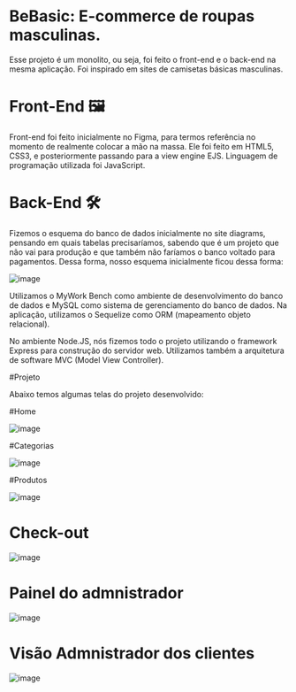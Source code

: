 
# BeBasic: E-commerce de roupas masculinas.



Esse projeto é um monolito, ou seja, foi feito o front-end e o back-end na mesma aplicação. Foi inspirado em sites de camisetas básicas masculinas. 

# Front-End 🖼️
Front-end foi feito inicialmente no Figma, para termos referência no momento de realmente colocar a mão na massa. Ele foi feito em HTML5, CSS3, e posteriormente passando para a view engine EJS. Linguagem de programação utilizada foi JavaScript. 



# Back-End 🛠️

Fizemos o esquema do banco de dados inicialmente no site diagrams, pensando em quais tabelas precisaríamos, sabendo que é um projeto que não vai para produção e que também não faríamos o banco voltado para pagamentos. Dessa forma, nosso esquema inicialmente ficou dessa forma: 

![image](https://user-images.githubusercontent.com/99093477/190280946-199fd902-b072-4e6d-a17b-3ada045a91b7.png)

Utilizamos o MyWork Bench como ambiente de desenvolvimento do banco de dados e MySQL como sistema de gerenciamento do banco de dados. 
Na aplicação, utilizamos o Sequelize como ORM (mapeamento objeto relacional). 

No ambiente Node.JS, nós fizemos todo o projeto utilizando o framework Express para construção do servidor web. Utilizamos também a arquitetura de software MVC (Model View Controller). 


#Projeto

Abaixo temos algumas telas do projeto desenvolvido: 

#Home 

![image](https://user-images.githubusercontent.com/99093477/190282201-18839025-06e6-4610-b986-0886d0cc3e9b.png)

#Categorias

![image](https://user-images.githubusercontent.com/99093477/190282237-bf68c8c0-87fb-4f98-8ddb-dd0dba7cceed.png)

#Produtos

![image](https://user-images.githubusercontent.com/99093477/190282299-c76620cb-9b57-460f-b8c6-8d94002050e5.png)

# Check-out

![image](https://user-images.githubusercontent.com/99093477/190282362-21764cfa-30dd-4618-a59d-ae05007e0593.png)

# Painel do admnistrador

![image](https://user-images.githubusercontent.com/99093477/190282422-7ddf445b-1b97-4e03-b494-d39e830feb46.png)

# Visão Admnistrador dos clientes

![image](https://user-images.githubusercontent.com/99093477/190282473-efce00af-d333-40b2-8cae-71691caf4a2d.png)




